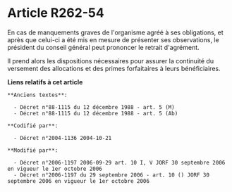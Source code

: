 # Article R262-54

En cas de manquements graves de l'organisme agréé à ses obligations, et après que celui-ci a été mis en mesure de présenter
ses observations, le président du conseil général peut prononcer le retrait d'agrément.

Il prend alors les dispositions nécessaires pour assurer la continuité du versement des allocations et des primes
forfaitaires à leurs bénéficiaires.

**Liens relatifs à cet article**

	**Anciens textes**:

	  - Décret n°88-1115 du 12 décembre 1988 - art. 5 (M)
	  - Décret n°88-1115 du 12 décembre 1988 - art. 5 (Ab)

	**Codifié par**:

	  - Décret n°2004-1136 2004-10-21

	**Modifié par**:

	  - Décret n°2006-1197 2006-09-29 art. 10 I, V JORF 30 septembre 2006 en vigueur le 1er octobre 2006
	  - Décret n°2006-1197 du 29 septembre 2006 - art. 10 () JORF 30 septembre 2006 en vigueur le 1er octobre 2006
